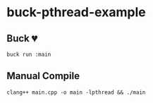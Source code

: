 # buck-pthread-example

## Buck 💔

```bash=
buck run :main
```

## Manual Compile

```bash=
clang++ main.cpp -o main -lpthread && ./main
```
